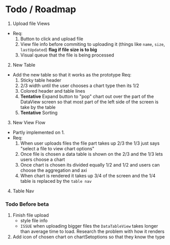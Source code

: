 # Todo / Roadmap

1. Upload file Views

- Req:
  1. Button to click and upload file
  2. View file info before commiting to uploading it (things like `name`,
     `size`, `lastUpdated`) **flag if file size is to big**
  3. Visual queue that the file is being processed

2. New Table

- Add the new table so that it works as the prototype Req:
  1. Sticky table header
  2. 2/3 width until the user chooses a chart type then its 1/2
  3. Colored header and table lines
  4. **Tentative** Expand button to "pop" chart out over the part of the
     DataView screen so that most part of the left side of the screen is take by
     the table
  5. **Tentative** Sorting

3. New View Flow

- Partly implemented on 1.
- Req:
  1. When user uploads files the file part takes up 2/3 the 1/3 just says
     "select a file to view chart options"
  2. Once file is chosen a data table is shown on the 2/3 and the 1/3 lets users
     choose a chart
  3. Once chart is chosen its divided equally 1/2 and 1/2 and users can choose
     the aggregation and axi
  4. When chart is rendered it takes up 3/4 of the screen and the 1/4 table is
     replaced by the `table nav`

4. Table Nav

### Todo Before beta

1. Finish file upload
   - style file info
   - `ISSUE` when uploading bigger files the `DataTableView` takes longer than
     average time to load. Research the problem with how it renders
2. Add icon of chosen chart on chartSetoptions so that they know the type

